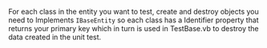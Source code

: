 ﻿For each class in the entity you want to test, create and destroy objects
you need to Implements `IBaseEntity` so each class has a Identifier property that
returns your primary key which in turn is used in TestBase.vb to destroy the 
data created in the unit test.